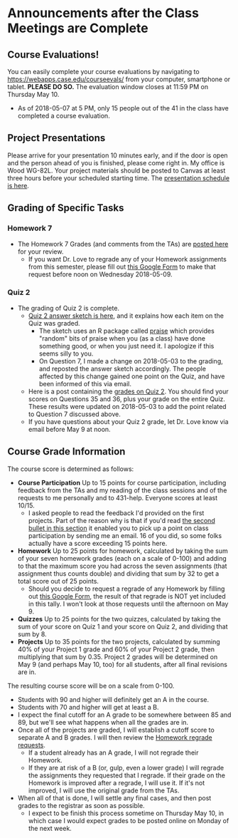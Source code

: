 # Announcements after the Class Meetings are Complete

## Course Evaluations!

You can easily complete your course evaluations by navigating to https://webapps.case.edu/courseevals/ from your computer, smartphone or tablet. **PLEASE DO SO.** The evaluation window closes at 11:59 PM on Thursday May 10.

- As of 2018-05-07 at 5 PM, only 15 people out of the 41 in the class have completed a course evaluation. 

## Project Presentations

Please arrive for your presentation 10 minutes early, and if the door is open and the person ahead of you is finished, please come right in. My office is Wood WG-82L. Your project materials should be posted to Canvas at least three hours before your scheduled starting time. The [presentation schedule is here](https://github.com/THOMASELOVE/432-2018/blob/master/projects/project2/PRESENTATIONS.md).

## Grading of Specific Tasks

### Homework 7

- The Homework 7 Grades (and comments from the TAs) are [posted here](https://github.com/THOMASELOVE/432-2018/blob/master/assignments/hw7/hw7grades.pdf) for your review.
    - If you want Dr. Love to regrade any of your Homework assignments from this semester, please fill out [this Google Form](https://goo.gl/forms/aQNPnlAWGIn72a7h1) to make that request before noon on Wednesday 2018-05-09.

### Quiz 2

- The grading of Quiz 2 is complete.
    - [Quiz 2 answer sketch is here](https://github.com/THOMASELOVE/432-2018/blob/master/quizzes/quiz2/quiz02_and_answer_sketch.pdf), and it explains how each item on the Quiz was graded. 
        - The sketch uses an R package called [praise](https://github.com/rladies/praise) which provides "random" bits of praise when you (as a class) have done something good, or when you just need it. I apologize if this seems silly to you.
        - On Question 7, I made a change on 2018-05-03 to the grading, and reposted the answer sketch accordingly. The people affected by this change gained one point on the Quiz, and have been informed of this via email.
    - Here is a post containing the [grades on Quiz 2](https://github.com/THOMASELOVE/432-2018/blob/master/quizzes/quiz2/quiz02grades.pdf). You should find your scores on Questions 35 and 36, plus your grade on the entire Quiz. These results were updated on 2018-05-03 to add the point related to Question 7 discussed above.
    - If you have questions about your Quiz 2 grade, let Dr. Love know via email before May 9 at noon.

## Course Grade Information

The course score is determined as follows:

- **Course Participation** Up to 15 points for course participation, including feedback from the TAs and my reading of the class sessions and of the requests to me personally and to 431-help. Everyone scores at least 10/15.
    - I asked people to read the feedback I'd provided on the first projects. Part of the reason why is that if you'd read [the second bullet in this section](https://github.com/THOMASELOVE/432-2018/blob/master/projects/project1/FEEDBACK.md#commentary-issues-that-hold-up) it enabled you to pick up a point on class participation by sending me an email. 16 of you did, so some folks actually have a score exceeding 15 points here.
- **Homework** Up to 25 points for homework, calculated by taking the sum of your seven homework grades (each on a scale of 0-100) and adding to that the maximum score you had across the seven assignments (that assignment thus counts double) and dividing that sum by 32 to get a total score out of 25 points.
    - Should you decide to request a regrade of any Homework by filling out [this Google Form](https://goo.gl/forms/aQNPnlAWGIn72a7h1), the result of that regrade is NOT yet included in this tally. I won't look at those requests until the afternoon on May 9.
- **Quizzes** Up to 25 points for the two quizzes, calculated by taking the sum of your score on Quiz 1 and your score on Quiz 2, and dividing that sum by 8.
- **Projects** Up to 35 points for the two projects, calculated by summing 40% of your Project 1 grade and 60% of your Project 2 grade, then multiplying that sum by 0.35. Project 2 grades will be determined on May 9 (and perhaps May 10, too) for all students, after all final revisions are in.

The resulting course score will be on a scale from 0-100. 
- Students with 90 and higher will definitely get an A in the course.
- Students with 70 and higher will get at least a B.
- I expect the final cutoff for an A grade to be somewhere between 85 and 89, but we'll see what happens when all the grades are in.
- Once all of the projects are graded, I will establish a cutoff score to separate A and B grades. I will then review the [Homework regrade requests](https://goo.gl/forms/aQNPnlAWGIn72a7h1). 
    - If a student already has an A grade, I will not regrade their Homework. 
    - If they are at risk of a B (or, gulp, even a lower grade) I will regrade the assignments they requested that I regrade. If their grade on the Homework is improved after a regrade, I will use it. If it's not improved, I will use the original grade from the TAs.
- When all of that is done, I will settle any final cases, and then post grades to the registrar as soon as possible. 
    - I expect to be finish this process sometime on Thursday May 10, in which case I would expect grades to be posted online on Monday of the next week.
    
